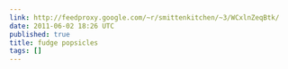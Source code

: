 ```yaml
---
link: http://feedproxy.google.com/~r/smittenkitchen/~3/WCxlnZeqBtk/
date: 2011-06-02 18:26 UTC
published: true
title: fudge popsicles
tags: []
---
```



